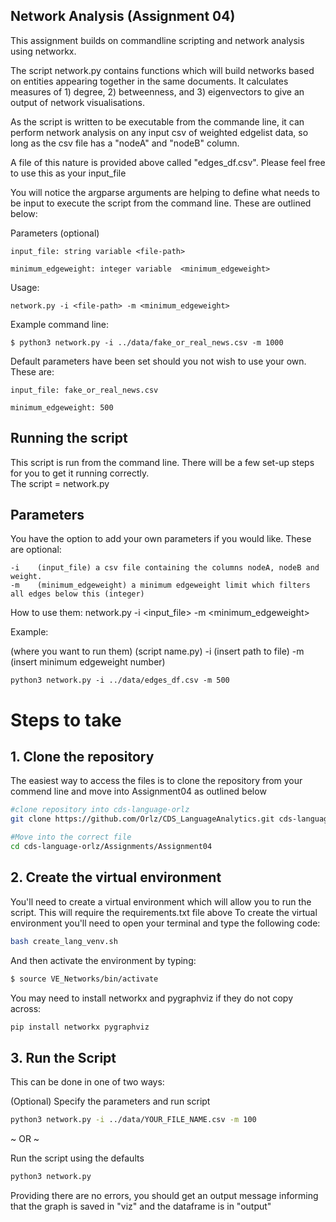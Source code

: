 ## Network Analysis (Assignment 04) 

This assignment builds on commandline scripting and network analysis using networkx. 

The script network.py contains functions which will build networks based on entities appearing together in the same documents. It calculates measures of 1) degree, 2) betweenness, and 3) eigenvectors to give an output of network visualisations. 

As the script is written to be executable from the commande line, it can perform network analysis on any input csv of weighted edgelist data, so long as the csv file has a "nodeA" and "nodeB" column.

A file of this nature is provided above called "edges_df.csv". Please feel free to use this as your input_file

You will notice the argparse arguments are helping to define what needs to be input to execute the script from the command line. These are outlined below: 


Parameters (optional)
   
    input_file: string variable <file-path>
    
    minimum_edgeweight: integer variable  <minimum_edgeweight>


Usage:

    network.py -i <file-path> -m <minimum_edgeweight>


Example command line:

    $ python3 network.py -i ../data/fake_or_real_news.csv -m 1000
 
 
Default parameters have been set should you not wish to use your own. These are: 

    input_file: fake_or_real_news.csv

    minimum_edgeweight: 500

## Running the script 
This script is run from the command line. There will be a few set-up steps for you to get it running correctly.  
The script = network.py 

## Parameters 
You have the option to add your own parameters if you would like. These are optional:

    -i    (input_file) a csv file containing the columns nodeA, nodeB and weight.
    -m    (minimum_edgeweight) a minimum edgeweight limit which filters all edges below this (integer) 

How to use them: 
   network.py -i <input_file> -m <minimum_edgeweight>
  
 Example: 
 
 (where you want to run them) (script name.py) -i (insert path to file) -m (insert minimum edgeweight number)
    
    python3 network.py -i ../data/edges_df.csv -m 500


# Steps to take 

## 1. Clone the repository 
The easiest way to access the files is to clone the repository from your commend line and move into Assignment04 as outlined below 

```bash
#clone repository into cds-language-orlz
git clone https://github.com/Orlz/CDS_LanguageAnalytics.git cds-language-orlz

#Move into the correct file 
cd cds-language-orlz/Assignments/Assignment04
```

## 2. Create the virtual environment
You'll need to create a virtual environment which will allow you to run the script. This will require the requirements.txt file above 
To create the virtual environment you'll need to open your terminal and type the following code: 

```bash
bash create_lang_venv.sh
```
And then activate the environment by typing: 
```bash
$ source VE_Networks/bin/activate
```

You may need to install networkx and pygraphviz if they do not copy across: 
```bash
pip install networkx pygraphviz
```

## 3. Run the Script 
This can be done in one of two ways: 

(Optional) Specify the parameters and run script    
```bash
python3 network.py -i ../data/YOUR_FILE_NAME.csv -m 100
```

~ OR ~ 

Run the script using the defaults 
```bash
python3 network.py 
```

Providing there are no errors, you should get an output message informing that the graph is saved in "viz" and the dataframe is in "output" 

    
